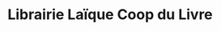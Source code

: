 ---
title: "Librairie Laïque Coop du Livre"
url: /orleans/librairie-laique-coop-du-livre/
shop: Bücher
---